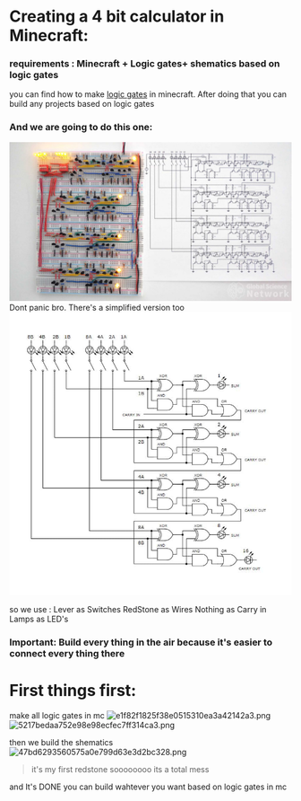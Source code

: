 # Creating a 4 bit calculator in Minecraft:
### requirements : Minecraft + Logic gates+ shematics based on logic gates
you can find how to make [logic gates](https://www.minecraft101.net/redstone/redstone-logic.html) in minecraft.
After doing that you can build any projects based on logic gates

### And we are going to do this one:
![image1](ast/1.jpg)
Dont panic bro.
There's a simplified version too
![image2](ast/2.jpg)

so we use :
Lever as Switches 
RedStone as Wires
Nothing as Carry in 
Lamps as LED's

### **Important**: Build every thing in the air because it's easier to connect every thing there

# First things first:
make all logic gates in mc
![e1f82f1825f38e0515310ea3a42142a3.png](:/28dff045a7fc4c4393b60d5132b9b6eb)
![5217bedaa752e98e98ecfec7ff314ca3.png](:/0fd23c7013ba491c85da083494f336b4)

then we build the shematics
![47bd6293560575a0e799d63e3d2bc328.png](:/91b852c19bf845278173f5a28075d0f5)
> it's my first redstone soooooooo its a total mess

and It's DONE
you can build wahtever you want based on logic gates in mc
